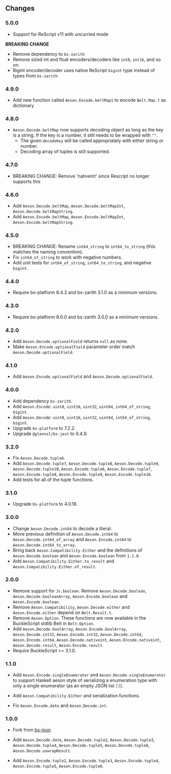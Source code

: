 ## Changes

### 5.0.0

* Support for ReScript v11 with uncurried mode

**BREAKING CHANGE**

* Remove dependency to `bs-zarith`
* Remove sized int and float encoders/decoders like `int8`, `int16`, and so on.
* Bigint encoder/decoder uses native ReScript `bigint` type instead of types from `bs-zarith`

### 4.9.0

* Add new function called `Aeson.Encode.beltMap1` to encode `Belt.Map.t` as dictionary

### 4.8.0

* `Aeson.Decode.beltMap` now supports decoding object as long as the key is a string. If the key is a number, it still needs to be wrapped with `""`. 
  * The given `decodeKey` will be called appropriately with either string or number.
  * Decoding array of tuples is still supported.

### 4.7.0

* BREAKING CHANGE: Remove 'nativeint' since Rescript no longer supports this

### 4.6.0

* Add `Aeson.Decode.beltMap`, `Aeson.Decode.beltMapInt`, `Aeson.Decode.beltMapString`.
* Add `Aeson.Encode.beltMap`, `Aeson.Encode.beltMapInt`, `Aeson.Encode.beltMapString`.

### 4.5.0

* BREAKING CHANGE: Rename `int64_string` to `int64_to_string` (this matches the naming convention).
* Fix `int64_of_string` to work with negative numbers.
* Add unit tests for `int64_of_string`, `int64_to_string`, and negative `bigint`.

### 4.4.0

* Require bs-platform 8.4.2 and bs-zarith 3.1.0 as a minimum versions.

### 4.3.0

* Require bs-platform 8.0.0 and bs-zarith 3.0.0 as a minimum versions.

### 4.2.0

* Add `Aeson.Decode.optionalField` returns `null` as none.
* Make `Aeson.Encode.optionalField` parameter order match `Aeson.Decode.optionalField`.

### 4.1.0

* Add `Aeson.Encode.optionalField` and `Aeson.Decode.optionalField`.

### 4.0.0

* Add dependency `bs-zarith`.
* Add `Aeson.Encode`: `uint8`, `uint16`, `uint32`, `uint64`, `int64_of_string`, `bigint`.
* Add `Aeson.Decode`: `uint8`, `uint16`, `uint32`, `uint64`, `int64_of_string`, `bigint`.
* Upgrade `bs-platform` to 7.2.2.
* Upgrade `@glennsl/bs-jest` to 0.4.9.

### 3.2.0

* Fix `Aeson.Decode.tuple6`.
* Add `Aeson.Decode.tuple7`, `Aeson.Decode.tuple8`, `Aeson.Decode.tuple9`, `Aeson.Decode.tuple10`, `Aeson.Encode.tuple6`, `Aeson.Encode.tuple7`, `Aeson.Encode.tuple8`, `Aeson.Encode.tuple9`, `Aeson.Encode.tuple10`.
* Add tests for all of the tuple functions.

### 3.1.0

* Upgrade `bs-platform` to 4.0.18.

### 3.0.0

* Change `Aeson.Decode.int64` to decode a literal.
* Move previous definition of `Aeson.Decode.int64` to `Aeson.Decode.int64_of_array` and `Aeson.Encode.int64` to `Aeson.Decode.int64_to_array`.
* Bring back `Aeson.Compatibility.Either` and the definitions of `Aeson.Decode.boolean` and `Aeson.Encode.boolean` from `1.1.0`.
* Add `Aeson.Compatibility.Either.to_result` and `Aeson.Compatibility.Either.of_result`.

### 2.0.0

* Remove support for `Js.boolean`. Remove `Aeson.Decode.boolean`, `Aeson.Decode.booleanArray`, `Aeson.Encode.boolean` and `Aeson.Encode.boolean`.
* Remove `Aeson.Compatibility`, `Aeson.Decode.either` and `Aeson.Encode.either` depend on `Belt.Result.t`.
* Remove `Aeson.Option`. These functions are now available in the BuckleScript stdlib Belt in `Belt.Option`.
* Add `Aeson.Decode.boolArray`, `Aeson.Encode.boolArray`, `Aeson.Decode.int32`, `Aeson.Encode.int32`, `Aeson.Decode.int64`, `Aeson.Encode.int64`, `Aeson.Decode.nativeint`, `Aeson.Encode.nativeint`, `Aeson.Decode.result`, `Aeson.Encode.result`.
* Require BuckleScript >= 3.1.0.

### 1.1.0

* Add `Aeson.Encode.singleEnumerator` and `Aeson.Decode.singleEnumerator` to support Haskell aeson style of serializing a enumeration type with only a single enumerator (as an empty JSON list `[]`).

* Add `Aeson.Compatibility.Either` and serialization functions.

* Fix `Aeson.Encode.date` and `Aeson.Decode.int`.

### 1.0.0

* Fork from [bs-json](https://github.com/reasonml-community/bs-json).

* Add `Aeson.Decode.date`, `Aeson.Decode.tuple2`, `Aeson.Decode.tuple3`, `Aeson.Decode.tuple4`, `Aeson.Decode.tuple5`, `Aeson.Decode.tuple6`, `Aeson.Decode.unwrapResult`.

* Add `Aeson.Encode.tuple2`, `Aeson.Encode.tuple3`, `Aeson.Encode.tuple4`, `Aeson.Encode.tuple5`, `Aeson.Encode.tuple6`.

